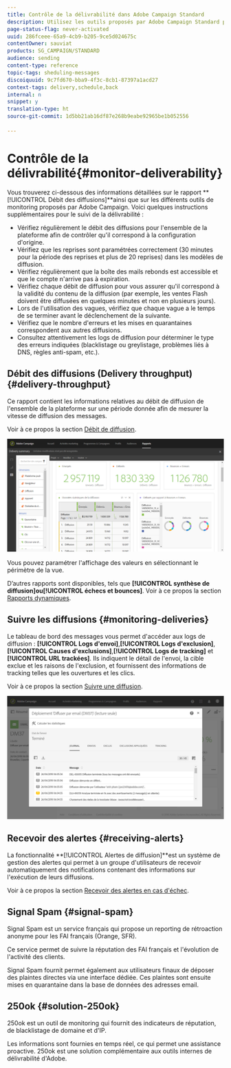 ```yaml
---
title: Contrôle de la délivrabilité dans Adobe Campaign Standard
description: Utilisez les outils proposés par Adobe Campaign Standard pour suivre la délivrabilité de votre plateforme.
page-status-flag: never-activated
uuid: 286fceee-65a9-4cb9-b205-9ce5d024675c
contentOwner: sauviat
products: SG_CAMPAIGN/STANDARD
audience: sending
content-type: reference
topic-tags: sheduling-messages
discoiquuid: 9c7fd670-bba9-4f3c-8cb1-87397a1acd27
context-tags: delivery,schedule,back
internal: n
snippet: y
translation-type: ht
source-git-commit: 1d5bb21ab16df87e268b9eabe92965be1b052556

---
```



# Contrôle de la délivrabilité{#monitor-deliverability}

Vous trouverez ci-dessous des informations détaillées sur le rapport **[!UICONTROL Débit des diffusions]**ainsi que sur les différents outils de monitoring proposés par Adobe Campaign. Voici quelques instructions supplémentaires pour le suivi de la délivrabilité :
* Vérifiez régulièrement le débit des diffusions pour l&#39;ensemble de la plateforme afin de contrôler qu&#39;il correspond à la configuration d&#39;origine.
* Vérifiez que les reprises sont paramétrées correctement (30 minutes pour la période des reprises et plus de 20 reprises) dans les modèles de diffusion.
* Vérifiez régulièrement que la boîte des mails rebonds est accessible et que le compte n&#39;arrive pas à expiration.
* Vérifiez chaque débit de diffusion pour vous assurer qu&#39;il correspond à la validité du contenu de la diffusion (par exemple, les ventes Flash doivent être diffusées en quelques minutes et non en plusieurs jours).
* Lors de l&#39;utilisation des vagues, vérifiez que chaque vague a le temps de se terminer avant le déclenchement de la suivante.
* Vérifiez que le nombre d&#39;erreurs et les mises en quarantaines correspondent aux autres diffusions.
* Consultez attentivement les logs de diffusion pour déterminer le type des erreurs indiquées (blacklistage ou greylistage, problèmes liés à DNS, règles anti-spam, etc.).

## Débit des diffusions (Delivery throughput){#delivery-throughput}

Ce rapport contient les informations relatives au débit de diffusion de l&#39;ensemble de la plateforme sur une période donnée afin de mesurer la vitesse de diffusion des messages.

Voir à ce propos la section [Débit de diffusion](../../reporting/using/delivery-throughput.md).

![](assets/delivery_reports_1.png)

Vous pouvez paramétrer l&#39;affichage des valeurs en sélectionnant le périmètre de la vue.

D’autres rapports sont disponibles, tels que **[!UICONTROL synthèse de diffusion]**ou**[!UICONTROL &#x200B;échecs et bounces]**. Voir à ce propos la section [Rapports dynamiques](../../reporting/using/about-dynamic-reports.md).

## Suivre les diffusions {#monitoring-deliveries}

Le tableau de bord des messages vous permet d&#39;accéder aux logs de diffusion : **[!UICONTROL Logs d&#39;envoi]**,**[!UICONTROL  Logs d&#39;exclusion]**, **[!UICONTROL Causes d&#39;exclusions]**,**[!UICONTROL  Logs de tracking]** et **[!UICONTROL URL trackées]**. Ils indiquent le détail de l&#39;envoi, la cible exclue et les raisons de l&#39;exclusion, et fournissent des informations de tracking telles que les ouvertures et les clics.

Voir à ce propos la section [Suivre une diffusion](../../sending/using/monitoring-a-delivery.md).

![](assets/sending_delivery1.png)

## Recevoir des alertes {#receiving-alerts}

La fonctionnalité **[!UICONTROL Alertes de diffusion]**est un système de gestion des alertes qui permet à un groupe d&#39;utilisateurs de recevoir automatiquement des notifications contenant des informations sur l&#39;exécution de leurs diffusions.

Voir à ce propos la section [Recevoir des alertes en cas d&#39;échec](../../sending/using/receiving-alerts-when-failures-happen.md).

## Signal Spam {#signal-spam}

Signal Spam est un service français qui propose un reporting de rétroaction anonyme pour les FAI français (Orange, SFR).

Ce service permet de suivre la réputation des FAI français et l&#39;évolution de l&#39;activité des clients.

Signal Spam fournit permet également aux utilisateurs finaux de déposer des plaintes directes via une interface dédiée. Ces plaintes sont ensuite mises en quarantaine dans la base de données des adresses email.

## 250ok {#solution-250ok}

250ok est un outil de monitoring qui fournit des indicateurs de réputation, de blacklistage de domaine et d&#39;IP.

Les informations sont fournies en temps réel, ce qui permet une assistance proactive. 250ok est une solution complémentaire aux outils internes de délivrabilité d&#39;Adobe.
